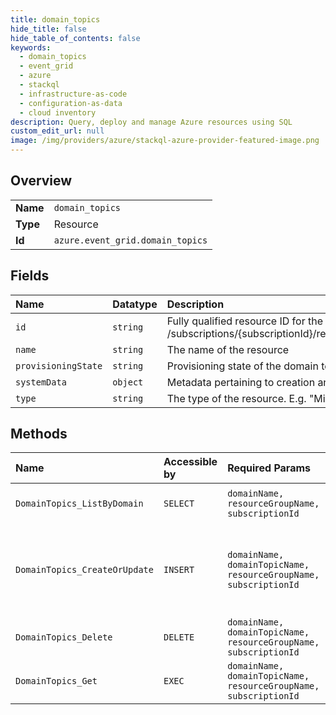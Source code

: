 ```yaml
---
title: domain_topics
hide_title: false
hide_table_of_contents: false
keywords:
  - domain_topics
  - event_grid
  - azure    
  - stackql
  - infrastructure-as-code
  - configuration-as-data
  - cloud inventory
description: Query, deploy and manage Azure resources using SQL
custom_edit_url: null
image: /img/providers/azure/stackql-azure-provider-featured-image.png
---
```

  
    

## Overview
<table><tbody>
<tr><td><b>Name</b></td><td><code>domain_topics</code></td></tr>
<tr><td><b>Type</b></td><td>Resource</td></tr>
<tr><td><b>Id</b></td><td><code>azure.event_grid.domain_topics</code></td></tr>
</tbody></table>

## Fields
| Name | Datatype | Description |
|:-----|:---------|:------------|
| `id` | `string` | Fully qualified resource ID for the resource. Ex - /subscriptions/&#123;subscriptionId&#125;/resourceGroups/&#123;resourceGroupName&#125;/providers/&#123;resourceProviderNamespace&#125;/&#123;resourceType&#125;/&#123;resourceName&#125; |
| `name` | `string` | The name of the resource |
| `provisioningState` | `string` | Provisioning state of the domain topic. |
| `systemData` | `object` | Metadata pertaining to creation and last modification of the resource. |
| `type` | `string` | The type of the resource. E.g. "Microsoft.Compute/virtualMachines" or "Microsoft.Storage/storageAccounts" |
## Methods
| Name | Accessible by | Required Params | Description |
|:-----|:--------------|:----------------|:------------|
| `DomainTopics_ListByDomain` | `SELECT` | `domainName, resourceGroupName, subscriptionId` | List all the topics in a domain. |
| `DomainTopics_CreateOrUpdate` | `INSERT` | `domainName, domainTopicName, resourceGroupName, subscriptionId` | Asynchronously creates or updates a new domain topic with the specified parameters. |
| `DomainTopics_Delete` | `DELETE` | `domainName, domainTopicName, resourceGroupName, subscriptionId` | Delete existing domain topic. |
| `DomainTopics_Get` | `EXEC` | `domainName, domainTopicName, resourceGroupName, subscriptionId` | Get properties of a domain topic. |
